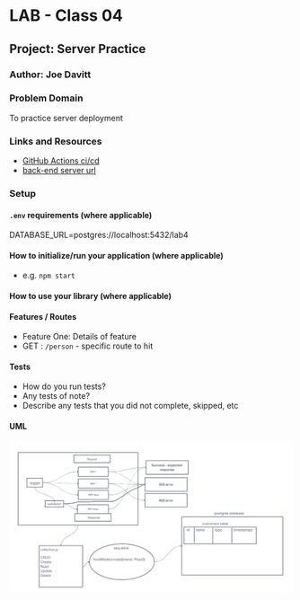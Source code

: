 # LAB - Class 04

## Project: Server Practice

### Author: Joe Davitt

### Problem Domain

To practice server deployment

### Links and Resources

- [GitHub Actions ci/cd](https://github.com/j-davitt/api-server/actions)
- [back-end server url](https://api-server-6qem.onrender.com)


### Setup

#### `.env` requirements (where applicable)

DATABASE_URL=postgres://localhost:5432/lab4


#### How to initialize/run your application (where applicable)

- e.g. `npm start`

#### How to use your library (where applicable)

#### Features / Routes

- Feature One: Details of feature
- GET : `/person` - specific route to hit

#### Tests

- How do you run tests?
- Any tests of note?
- Describe any tests that you did not complete, skipped, etc

#### UML

![Lab 4](./assets/lab4.png)
